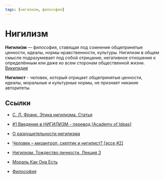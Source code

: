 ```yaml
---
tags: [нигилизм, философия]
---
```

# Нигилизм

**Нигили́зм** — философия, ставящая под сомнение общепринятые ценности, идеалы, нормы нравственности, культуры. Нигилизм в общем смысле подразумевает под собой отрицание, негативное отношение к определённым или даже ко всем сторонам общественной жизни. [Википедия](https://ru.wikipedia.org/wiki/%D0%9D%D0%B8%D0%B3%D0%B8%D0%BB%D0%B8%D0%B7%D0%BC)

**Нигилист** - человек, который отрицает общепринятые ценности, идеалы, моральные и культурные нормы, не признает никакие авторитеты.

## Ссылки

- [С. Л. Франк. Этика нигилизма. Статья](https://www.yabloko.ru/Themes/History/frank-1.html)
- [#1 Введение в НИГИЛИЗМ - перевод \[Academy of Ideas\]](https://www.youtube.com/watch?v=RkGEjGnQGFQ)
- [О разрушительности нигилизма](https://www.youtube.com/watch?v=Z-z8zbDC06U)
- [Человек – мизантроп, скептик и нигилист? \[эссе #2\]](https://www.youtube.com/watch?v=BQu9T5PmQQ0)
- [Нигилизм. Тождество личности. Лекция 3](https://www.youtube.com/watch?v=4txooA3-inA)
- [Мораль Как Она Есть](https://www.youtube.com/watch?v=m5tqn-6xxRY)

- [Философия](%D0%A4%D0%B8%D0%BB%D0%BE%D1%81%D0%BE%D1%84%D0%B8%D1%8F.md)
